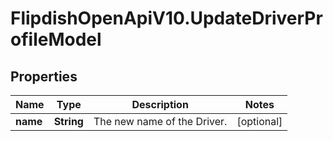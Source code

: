 # FlipdishOpenApiV10.UpdateDriverProfileModel

## Properties
Name | Type | Description | Notes
------------ | ------------- | ------------- | -------------
**name** | **String** | The new name of the Driver. | [optional] 


